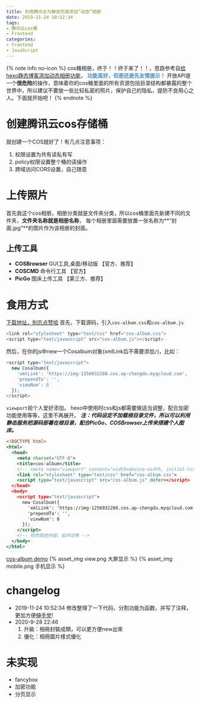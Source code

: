 ```yaml
---
title: 利用腾讯云为静态页面添加“动态”相册
date: 2019-11-24 10:52:34
tags:
- 腾讯云cos桶
- Frontend
categories:
- Frontend
- JavaScript
---
```


{% note info no-icon %}
cos桶相册，终于！！终于来了！！，思路参考自[给hexo静态博客添加动态相册功能](https://me.idealli.com/post/73ad4183.html)，
**<span style="color: #428bca;">功能虽好，但是还是先友情提示！</span>**
开放API是一个**很危险**的操作，意味着你的cos桶里面的所有资源包括目录结构都暴露的整个世界中，所以建议不要放一些比较私密的照片，保护自己的隐私，提防不良用心之人。下面就开始吧！
{% endnote %}

<!--more-->

# 创建腾讯云cos存储桶
就创建一个COS就好了！有几点注意事项：
1. 权限设置为共有读私有写
2. policy权限设置整个桶的读操作
3. 跨域访问CORS设置，自己随意

# 上传照片
首先我这个cos相册，相册分类就是文件夹分类，所以cos桶里面先新建不同的文件夹，**文件夹名称就是相册名称**，
每个相册里面需要放置一张名称为**“封面.jpg”**的图片作为该相册的封面。
## 上传工具
- **COSBrowser** GUI工具,桌面/移动版 【官方、推荐】
- **COSCMD** 命令行工具 【官方】
- **PicGo** 图床上传工具 【第三方、推荐】

# 食用方式
<a href="https://github.com/Lruihao/cos-album" target="_blank" class="LinkCard">下载地址，别忘点赞哈</a>
首先，下载源码，引入`cos-album.css`和`cos-album.js`
```js config
<link rel="stylesheet" type="text/css" href="cos-album.css">
<script type="text/javascript" src="cos-album.js"></script>
```
然后，在你的js中new一个Cosalbum对象(xmlLink后不需要添加`/`)，比如：
```js
<script type="text/javascript">
  new Cosalbum({
    'xmlLink': 'https://img-1256932288.cos.ap-chengdu.myqcloud.com',
    'prependTo': '',
    'viewNum': 8
  });
</script>
```

`viewport`视个人爱好添加。
hexo中使用时css和js都需要做适当调整，配合加密功能使用等等，这里不再展开。
***注：代码设定不加载根目录文件，所以可以利用静态服务把源码部署在根目录，配合PicGo、COSBrowser上传来搭建个人图床。***
```xml demo
<!DOCTYPE html>
<html>
  <head>
    <meta charset="UTF-8">
    <title>cos-album</title>
    <!-- <meta name="viewport" content="width=device-width, initial-scale=1.0"> -->
    <link rel="stylesheet" type="text/css" href="cos-album.css">
    <script type="text/javascript" src="cos-album.js" defer></script>
  </head>
  <body>
    <script type="text/javascript">
      new Cosalbum({
        'xmlLink': 'https://img-1256932288.cos.ap-chengdu.myqcloud.com',
        'prependTo': '',
        'viewNum': 8
      });
    </script>
    <!-- 你的其他内容，如评论等 -->
  </body>
</html>
```
<a href="https://img.lruihao.cn" target="_blank" class="LinkCard">cos-album demo</a>
{% asset_img view.png 大屏显示 %}
{% asset_img mobile.png 手机显示 %}

# changelog

- 2019-11-24 10:52:34
修改整理了一下代码，分割功能为函数，并写了注释，更加方便[伸手党](https://github.com/Lruihao/cos-album)!
- 2020-9-28 22:46
  1. 升級：相冊封裝成類，可以更方便new出來
  2. 優化：相冊圖片樣式優化

# 未实现
- fancybox
- 加密功能
- 分页显示